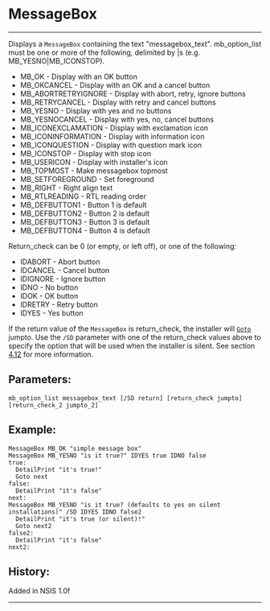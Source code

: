 # MessageBox

---

Displays a `MessageBox` containing the text "messagebox_text". mb_option_list must be one or more of the following, delimited by |s (e.g. MB_YESNO|MB_ICONSTOP).

* MB_OK - Display with an OK button
* MB_OKCANCEL - Display with an OK and a cancel button
* MB_ABORTRETRYIGNORE - Display with abort, retry, ignore buttons
* MB_RETRYCANCEL - Display with retry and cancel buttons
* MB_YESNO - Display with yes and no buttons
* MB_YESNOCANCEL - Display with yes, no, cancel buttons
* MB_ICONEXCLAMATION - Display with exclamation icon
* MB_ICONINFORMATION - Display with information icon
* MB_ICONQUESTION - Display with question mark icon
* MB_ICONSTOP - Display with stop icon
* MB_USERICON - Display with installer's icon
* MB_TOPMOST - Make messagebox topmost
* MB_SETFOREGROUND - Set foreground
* MB_RIGHT - Right align text
* MB_RTLREADING - RTL reading order
* MB_DEFBUTTON1 - Button 1 is default
* MB_DEFBUTTON2 - Button 2 is default
* MB_DEFBUTTON3 - Button 3 is default
* MB_DEFBUTTON4 - Button 4 is default

Return_check can be 0 (or empty, or left off), or one of the following:

* IDABORT - Abort button
* IDCANCEL - Cancel button
* IDIGNORE - Ignore button
* IDNO - No button
* IDOK - OK button
* IDRETRY - Retry button
* IDYES - Yes button

If the return value of the `MessageBox` is return_check, the installer will [`Goto`][1] jumpto.
Use the `/SD` parameter with one of the return_check values above to specify the option that will be used when the installer is silent. See section [4.12][2] for more information.

## Parameters:

    mb_option_list messagebox_text [/SD return] [return_check jumpto] [return_check_2 jumpto_2]

## Example:

	MessageBox MB_OK "simple message box"
	MessageBox MB_YESNO "is it true?" IDYES true IDNO false
	true:
	  DetailPrint "it's true!"
	  Goto next
	false:
	  DetailPrint "it's false"
	next:
	MessageBox MB_YESNO "is it true? (defaults to yes on silent installations)" /SD IDYES IDNO false2
	  DetailPrint "it's true (or silent)!"
	  Goto next2
	false2:
	  DetailPrint "it's false"
	next2:

## History:

Added in NSIS 1.0f

---

[1]: Goto.md
[2]: http://nsis.sourceforge.net/Docs//Chapter4.html#4.12
